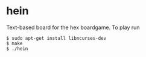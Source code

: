 # hein
Text-based board for the hex boardgame.
To play run
```
$ sudo apt-get install libncurses-dev
$ make
$ ./hein
```
